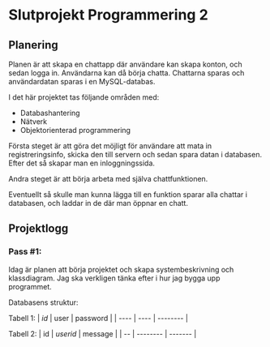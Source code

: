 # Slutprojekt Programmering 2
## __Planering__
Planen är att skapa en chattapp där användare kan skapa konton, och sedan logga in. Användarna kan då börja chatta. Chattarna sparas och användardatan sparas i en MySQL-databas.

I det här projektet tas följande områden med:

* Databashantering
* Nätverk
* Objektorienterad programmering

Första steget är att göra det möjligt för användare att mata in registreringsinfo, skicka den till servern och sedan spara datan i databasen. Efter det så skapar man en inloggningssida.

Andra steget är att börja arbeta med själva chattfunktionen.

Eventuellt så skulle man kunna lägga till en funktion sparar alla chattar i databasen, och laddar in de där man öppnar en chatt.

 ## __Projektlogg__
### Pass #1:
Idag är planen att börja projektet och skapa systembeskrivning och klassdiagram. Jag ska verkligen tänka efter i hur jag bygga upp programmet.

Databasens struktur:

Tabell 1:
| *id* | user | password |
| ---- | ---- | -------- |

Tabell 2:
| id | *userid* | message |
| -- | -------- | ------- |


